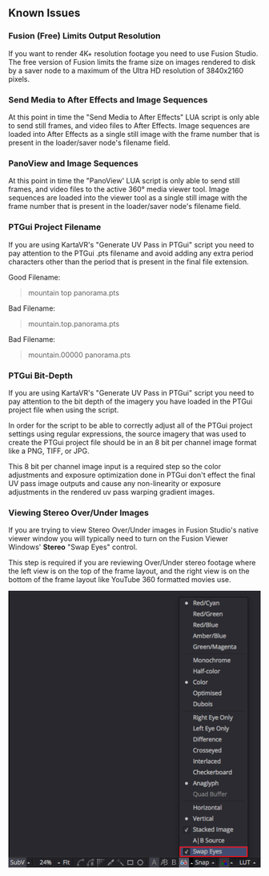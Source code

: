 ## <a name="known-issues"></a>Known Issues

### <a name="4k-uhd-limit"></a>Fusion (Free) Limits Output Resolution

If you want to render 4K+ resolution footage you need to use Fusion Studio. The free version of Fusion limits the frame size on images rendered to disk by a saver node to a maximum of the Ultra HD resolution of 3840x2160 pixels.

### <a name="send-to-ae"></a>Send Media to After Effects and Image Sequences

At this point in time the "Send Media to After Effects" LUA script is only able to send still frames, and video files to After Effects. Image sequences are loaded into After Effects as a single still image with the frame number that is present in the loader/saver node's filename field.

### <a name="panoview-sequences"></a>PanoView and Image Sequences

At this point in time the "PanoView' LUA script is only able to send still frames, and video files to the active 360&deg; media viewer tool. Image sequences are loaded into the viewer tool as a single still image with the frame number that is present in the loader/saver node's filename field.

### <a name="ptgui-project-filename"></a>PTGui Project Filename

If you are using KartaVR's "Generate UV Pass in PTGui" script you need to pay attention to the PTGui .pts filename and avoid adding any extra period characters other than the period that is present in the final file extension.

Good Filename:

> mountain top panorama.pts

Bad Filename:

> mountain.top.panorama.pts

Bad Filename:

> mountain.00000 panorama.pts

### <a name="ptgui-bit-depth"></a>PTGui Bit-Depth

If you are using KartaVR's "Generate UV Pass in PTGui" script you need to pay attention to the bit depth of the imagery you have loaded in the PTGui project file when using the script.

In order for the script to be able to correctly adjust all of the PTGui project settings using regular expressions, the source imagery that was used to create the PTGui project file should be in an 8 bit per channel image format like a PNG, TIFF, or JPG.

This 8 bit per channel image input is a required step so the color adjustments and exposure optimization done in PTGui don't effect the final UV pass image outputs and cause any non-linearity or exposure adjustments in the rendered uv pass warping gradient images.


### <a name="stereo-swap-eyes"></a>Viewing Stereo Over/Under Images

If you are trying to view Stereo Over/Under images in Fusion Studio's native viewer window you will typically need to turn on the Fusion Viewer Windows' **Stereo** "Swap Eyes" control.

This step is required if you are reviewing Over/Under stereo footage where the left view is on the top of the frame layout, and the right view is on the bottom of the frame layout like YouTube 360 formatted movies use.

![Fusion Stereo Viewer Swap Control](images/fusion-viewer-window-swap-control.png)



